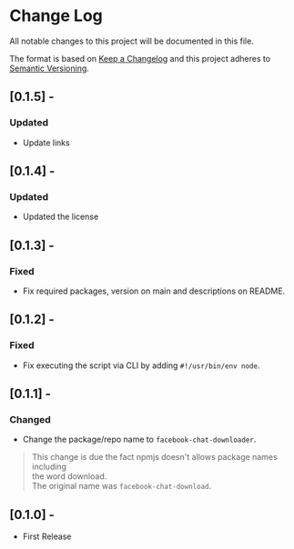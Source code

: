 # Change Log

All notable changes to this project will be documented in this file.

The format is based on [Keep a Changelog](http://keepachangelog.com/en/1.0.0/)
and this project adheres to [Semantic Versioning](http://semver.org/spec/v2.0.0.html).

## [0.1.5] -
### Updated
- Update links

## [0.1.4] -
### Updated
- Updated the license

## [0.1.3] -
### Fixed
- Fix required packages, version on main and descriptions on README.

## [0.1.2] -
### Fixed
- Fix executing the script via CLI by adding `#!/usr/bin/env node`.

## [0.1.1] -
### Changed
- Change the package/repo name to `facebook-chat-downloader`.

> This change is due the fact npmjs doesn't allows package names including  
> the word download.  
> The original name was `facebook-chat-download`.

## [0.1.0] -
- First Release
